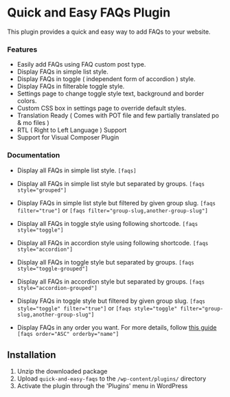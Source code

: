 # Quick and Easy FAQs Plugin

This plugin provides a quick and easy way to add FAQs to your website.

### Features

* Easily add FAQs using FAQ custom post type.
* Display FAQs in simple list style.
* Display FAQs in toggle ( independent form of accordion ) style.
* Display FAQs in filterable toggle style.
* Settings page to change toggle style text, background and border colors.
* Custom CSS box in settings page to override default styles.
* Translation Ready ( Comes with POT file and few partially translated po & mo files )
* RTL ( Right to Left Language ) Support
* Support for Visual Composer Plugin

### Documentation


* Display all FAQs in simple list style.
	`[faqs]`

* Display all FAQs in simple list style but separated by groups.
	`[faqs style="grouped"]`

* Display FAQs in simple list style but filtered by given group slug.
	`[faqs filter="true"]` or `[faqs filter="group-slug,another-group-slug"]`

* Display all FAQs in toggle style using following shortcode.
	`[faqs style="toggle"]`

* Display all FAQs in accordion style using following shortcode.
	`[faqs style="accordion"]`

* Display all FAQs in toggle style but separated by groups.
	`[faqs style="toggle-grouped"]`

* Display all FAQs in accordion style but separated by groups.
    	`[faqs style="accordion-grouped"]`

* Display FAQs in toggle style but filtered by given group slug.
	`[faqs style="toggle" filter="true"]` or `[faqs style="toggle" filter="group-slug,another-group-slug"]`

* Display FAQs in any order you want. For more details, follow [this guide](https://developer.wordpress.org/reference/classes/wp_query/#order-orderby-parameters)
    	`[faqs order="ASC" orderby="name"]`

## Installation

1. Unzip the downloaded package
2. Upload `quick-and-easy-faqs` to the `/wp-content/plugins/` directory
3. Activate the plugin through the 'Plugins' menu in WordPress